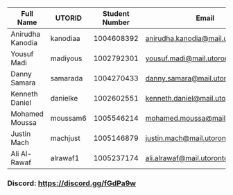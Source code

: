 | Full Name | UTORID | Student Number | Email | Best way to contact |
|---|---|---|---|---|
| Anirudha Kanodia | kanodiaa | 1004608392 | anirudha.kanodia@mail.utoronto.ca | FB Messenger |
| Yousuf Madi | madiyous | 1002792301 | yousuf.madi@mail.utoronto.ca | FB Messenger |
| Danny Samara | samarada | 1004270433 | danny.samara@mail.utoronto.ca | FB Messenger |
| Kenneth Daniel | danielke | 1002602551 | kenneth.daniel@mail.utoronto.ca | FB Messenger |
| Mohamed Moussa | moussam6 | 1005546214 | mohamed.moussa@mail.utoronto.ca | FB Messenger |
| Justin Mach | machjust | 1005146879 | justin.mach@mail.utoronto.ca | FB Messenger |
| Ali Al-Rawaf | alrawaf1 | 1005237174 | ali.alrawaf@mail.utoronto.ca | FB Messenger |

### Discord: https://discord.gg/fGdPa9w
